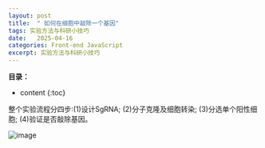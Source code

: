 ```yaml
---
layout: post
title:  " 如何在细胞中敲除一个基因"
tags: 实验方法与科研小技巧
date:   2025-04-16
categories: Front-end JavaScript
excerpt: 实验方法与科研小技巧
---
```



**目录：**

* content
{:toc}


整个实验流程分四步:(1)设计SgRNA;
(2)分子克隆及细胞转染;
(3)分选单个阳性细胞;
(4)验证是否敲除基因。


![image](https://github.com/user-attachments/assets/0b0d9d0b-3d48-482f-9352-2bc524a61069)
